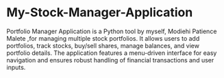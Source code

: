 # My-Stock-Manager-Application
 Portfolio Manager Application is a Python tool by myself, Modiehi Patience Malete ,for managing multiple stock portfolios. It allows users to add portfolios, track stocks, buy/sell shares, manage balances, and view portfolio details. The application features a menu-driven interface for easy navigation and ensures robust handling of financial transactions and user inputs.
